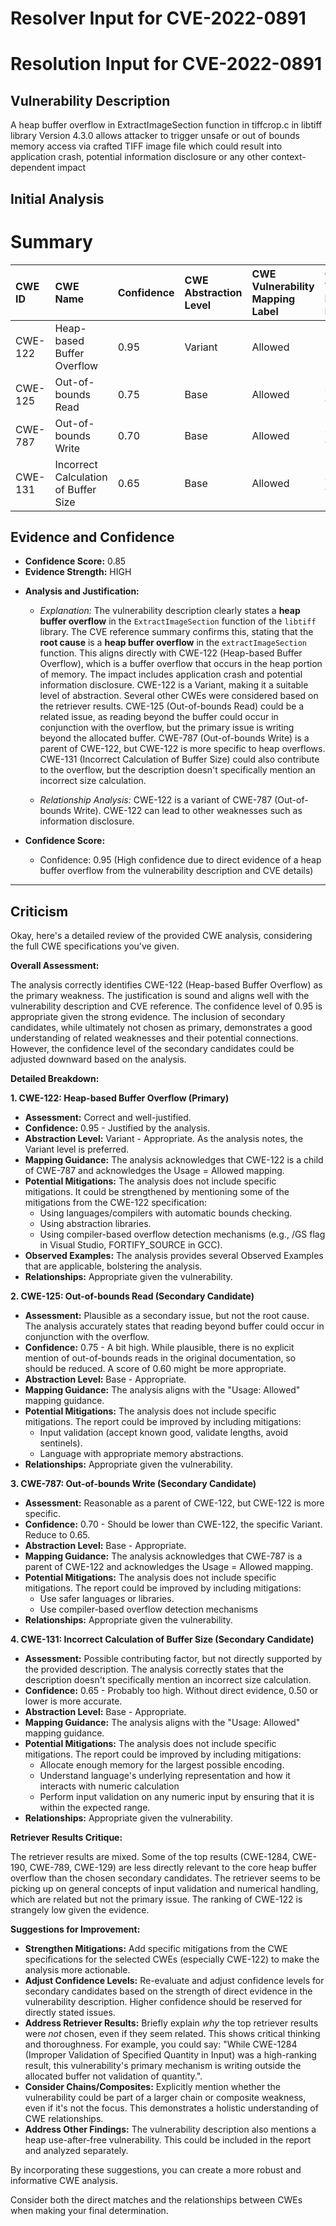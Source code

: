 # Resolver Input for CVE-2022-0891

# Resolution Input for CVE-2022-0891

## Vulnerability Description
A heap buffer overflow in ExtractImageSection function in tiffcrop.c in libtiff library Version 4.3.0 allows attacker to trigger unsafe or out of bounds memory access via crafted TIFF image file which could result into application crash, potential information disclosure or any other context-dependent impact

## Initial Analysis
# Summary
| CWE ID    | CWE Name                     | Confidence | CWE Abstraction Level | CWE Vulnerability Mapping Label | CWE-Vulnerability Mapping Notes |
| :--------- | :--------------------------- | :--------- | :-------------------- | :------------------------------ | :----------------------------- |
| CWE-122     | Heap-based Buffer Overflow   | 0.95       | Variant             | Allowed                         | Primary CWE                    |
| CWE-125     | Out-of-bounds Read          | 0.75       | Base                | Allowed                         | Secondary Candidate            |
| CWE-787     | Out-of-bounds Write         | 0.70       | Base                | Allowed                         | Secondary Candidate            |
| CWE-131     | Incorrect Calculation of Buffer Size | 0.65      | Base            | Allowed                         | Secondary Candidate           |

## Evidence and Confidence

*   **Confidence Score:** 0.85
*   **Evidence Strength:** HIGH

- **Analysis and Justification:**
  - *Explanation:* The vulnerability description clearly states a **heap buffer overflow** in the `ExtractImageSection` function of the `libtiff` library. The CVE reference summary confirms this, stating that the **root cause** is a **heap buffer overflow** in the `extractImageSection` function. This aligns directly with CWE-122 (Heap-based Buffer Overflow), which is a buffer overflow that occurs in the heap portion of memory. The impact includes application crash and potential information disclosure. CWE-122 is a Variant, making it a suitable level of abstraction. Several other CWEs were considered based on the retriever results. CWE-125 (Out-of-bounds Read) could be a related issue, as reading beyond the buffer could occur in conjunction with the overflow, but the primary issue is writing beyond the allocated buffer. CWE-787 (Out-of-bounds Write) is a parent of CWE-122, but CWE-122 is more specific to heap overflows. CWE-131 (Incorrect Calculation of Buffer Size) could also contribute to the overflow, but the description doesn't specifically mention an incorrect size calculation.
  
  - *Relationship Analysis:* CWE-122 is a variant of CWE-787 (Out-of-bounds Write). CWE-122 can lead to other weaknesses such as information disclosure.

- **Confidence Score:**
  - Confidence: 0.95 (High confidence due to direct evidence of a heap buffer overflow from the vulnerability description and CVE details)

---

## Criticism
Okay, here's a detailed review of the provided CWE analysis, considering the full CWE specifications you've given.

**Overall Assessment:**

The analysis correctly identifies CWE-122 (Heap-based Buffer Overflow) as the primary weakness.  The justification is sound and aligns well with the vulnerability description and CVE reference. The confidence level of 0.95 is appropriate given the strong evidence. The inclusion of secondary candidates, while ultimately not chosen as primary, demonstrates a good understanding of related weaknesses and their potential connections. However, the confidence level of the secondary candidates could be adjusted downward based on the analysis.

**Detailed Breakdown:**

**1. CWE-122: Heap-based Buffer Overflow (Primary)**

*   **Assessment:**  Correct and well-justified.
*   **Confidence:** 0.95 - Justified by the analysis.
*   **Abstraction Level:** Variant - Appropriate. As the analysis notes, the Variant level is preferred.
*   **Mapping Guidance:** The analysis acknowledges that CWE-122 is a child of CWE-787 and acknowledges the Usage = Allowed mapping.
*   **Potential Mitigations:** The analysis does not include specific mitigations. It could be strengthened by mentioning some of the mitigations from the CWE-122 specification:
    *   Using languages/compilers with automatic bounds checking.
    *   Using abstraction libraries.
    *   Using compiler-based overflow detection mechanisms (e.g., /GS flag in Visual Studio, FORTIFY\_SOURCE in GCC).
*   **Observed Examples:** The analysis provides several Observed Examples that are applicable, bolstering the analysis.
*   **Relationships:** Appropriate given the vulnerability.

**2. CWE-125: Out-of-bounds Read (Secondary Candidate)**

*   **Assessment:** Plausible as a secondary issue, but not the root cause. The analysis accurately states that reading beyond buffer could occur in conjunction with the overflow.
*   **Confidence:** 0.75 - A bit high. While plausible, there is no explicit mention of out-of-bounds reads in the original documentation, so should be reduced.  A score of 0.60 might be more appropriate.
*   **Abstraction Level:** Base - Appropriate.
*   **Mapping Guidance:** The analysis aligns with the "Usage: Allowed" mapping guidance.
*   **Potential Mitigations:** The analysis does not include specific mitigations. The report could be improved by including mitigations:
    *   Input validation (accept known good, validate lengths, avoid sentinels).
    *   Language with appropriate memory abstractions.
*   **Relationships:** Appropriate given the vulnerability.

**3. CWE-787: Out-of-bounds Write (Secondary Candidate)**

*   **Assessment:** Reasonable as a parent of CWE-122, but CWE-122 is more specific.
*   **Confidence:** 0.70 - Should be lower than CWE-122, the specific Variant. Reduce to 0.65.
*   **Abstraction Level:** Base - Appropriate.
*   **Mapping Guidance:** The analysis acknowledges that CWE-787 is a parent of CWE-122 and acknowledges the Usage = Allowed mapping.
*   **Potential Mitigations:** The analysis does not include specific mitigations. The report could be improved by including mitigations:
    *   Use safer languages or libraries.
    *   Use compiler-based overflow detection mechanisms
*   **Relationships:** Appropriate given the vulnerability.

**4. CWE-131: Incorrect Calculation of Buffer Size (Secondary Candidate)**

*   **Assessment:** Possible contributing factor, but not directly supported by the provided description. The analysis correctly states that the description doesn't specifically mention an incorrect size calculation.
*   **Confidence:** 0.65 - Probably too high.  Without direct evidence, 0.50 or lower is more accurate.
*   **Abstraction Level:** Base - Appropriate.
*   **Mapping Guidance:** The analysis aligns with the "Usage: Allowed" mapping guidance.
*   **Potential Mitigations:** The analysis does not include specific mitigations. The report could be improved by including mitigations:
    *   Allocate enough memory for the largest possible encoding.
    *   Understand language's underlying representation and how it interacts with numeric calculation
    *   Perform input validation on any numeric input by ensuring that it is within the expected range.
*   **Relationships:** Appropriate given the vulnerability.

**Retriever Results Critique:**

The retriever results are mixed. Some of the top results (CWE-1284, CWE-190, CWE-789, CWE-129) are less directly relevant to the core heap buffer overflow than the chosen secondary candidates. The retriever seems to be picking up on general concepts of input validation and numerical handling, which are related but not the primary issue. The ranking of CWE-122 is strangely low given the evidence.

**Suggestions for Improvement:**

*   **Strengthen Mitigations:** Add specific mitigations from the CWE specifications for the selected CWEs (especially CWE-122) to make the analysis more actionable.
*   **Adjust Confidence Levels:** Re-evaluate and adjust confidence levels for secondary candidates based on the strength of direct evidence in the vulnerability description.  Higher confidence should be reserved for directly stated issues.
*   **Address Retriever Results:** Briefly explain *why* the top retriever results were *not* chosen, even if they seem related. This shows critical thinking and thoroughness. For example, you could say: "While CWE-1284 (Improper Validation of Specified Quantity in Input) was a high-ranking result, this vulnerability's primary mechanism is writing outside the allocated buffer not validation of quantity.".
*   **Consider Chains/Composites:** Explicitly mention whether the vulnerability could be part of a larger chain or composite weakness, even if it's not the focus. This demonstrates a holistic understanding of CWE relationships.
*   **Address Other Findings:** The vulnerability description also mentions a heap use-after-free vulnerability. This could be included in the report and analyzed separately.

By incorporating these suggestions, you can create a more robust and informative CWE analysis.

Consider both the direct matches and the relationships between CWEs
when making your final determination.
        
